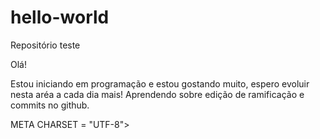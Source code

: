 # hello-world
Repositório teste

Olá!

Estou iniciando em programação e estou gostando  muito, espero evoluir nesta aréa a cada dia mais!
Aprendendo sobre edição de ramificação e commits no github.

<!DOCTYPE HTML>
<HTML>
  <HE  A D  >
    META  CHARSET =  "UTF-8">
    
